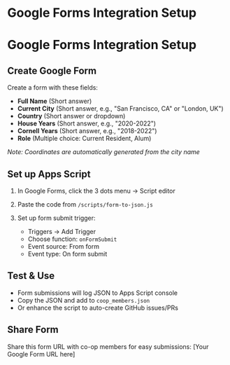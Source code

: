 # Google Forms Integration Setup

# Google Forms Integration Setup

## Create Google Form

Create a form with these fields:

- **Full Name** (Short answer)
- **Current City** (Short answer, e.g., "San Francisco, CA" or "London, UK")  
- **Country** (Short answer or dropdown)
- **House Years** (Short answer, e.g., "2020-2022")
- **Cornell Years** (Short answer, e.g., "2018-2022")
- **Role** (Multiple choice: Current Resident, Alum)

*Note: Coordinates are automatically generated from the city name*

## Set up Apps Script

1. In Google Forms, click the 3 dots menu → Script editor
2. Paste the code from `/scripts/form-to-json.js`
3. Set up form submit trigger:

   - Triggers → Add Trigger
   - Choose function: `onFormSubmit`
   - Event source: From form
   - Event type: On form submit

## Test & Use

- Form submissions will log JSON to Apps Script console
- Copy the JSON and add to `coop_members.json`
- Or enhance the script to auto-create GitHub issues/PRs

## Share Form

Share this form URL with co-op members for easy submissions:
[Your Google Form URL here]
